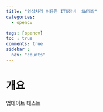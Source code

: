 ```yaml
---
title: "영상처리 이용한 ITS장비  SW개발"
categories:
  - opencv

tags: [opencv]
toc : true
comments: true
sidebar :
  nav: "counts"
---
```

# 개요
 업데이트 태스트

